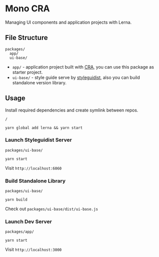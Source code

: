 # Mono CRA

Managing UI components and application projects with Lerna.

## File Structure

```
packages/
  app/
  ui-base/
```

* `app/` - application project built with [CRA](https://github.com/facebook/create-react-app), you can use this package as starter project.
* `ui-base/` - style guide serve by [styleguidist](https://github.com/styleguidist/react-styleguidist), also you can build standalone version library.

## Usage

Install required dependencies and create symlink between repos.

`/`

```
yarn global add lerna && yarn start
```

### Launch Styleguidist Server

`packages/ui-base/`

```
yarn start
```

Visit `http://localhost:6060`

### Build Standalone Library

`packages/ui-base/`

```
yarn build
```

Check out `packages/ui-base/dist/ui-base.js`

### Launch Dev Server

`packages/app/`

```
yarn start
```

Visit `http://localhost:3000`
